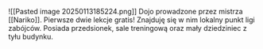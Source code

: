 ![[Pasted image 20250113185224.png]]
Dojo prowadzone przez mistrza [[Nariko]]. Pierwsze dwie lekcje gratis! Znajduję się w nim lokalny punkt ligi zabójców. Posiada przedsionek, sale treningową oraz mały dziedziniec z tyłu budynku. 